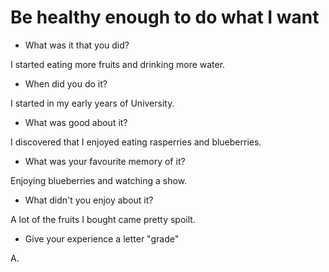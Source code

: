 

# Be healthy enough to do what I want

- What was it that you did?
<p>I started eating more fruits and drinking more water.</p>

- When did you do it?
<p>I started in my early years of University.</p>

- What was good about it?
<p>I discovered that I enjoyed eating rasperries and blueberries.</p>

- What was your favourite memory of it?
<p>Enjoying blueberries and watching a show.</p>

- What didn't you enjoy about it?
<p>A lot of the fruits I bought came pretty spoilt.</p>

- Give your experience a letter "grade"
<p>A.</p>

<style>
    .container {
        margin-bottom: 20px; /
        padding: 10px;
    }
</style>

<div class="container"></div>
